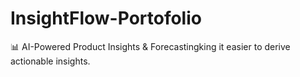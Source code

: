 # InsightFlow-Portofolio
📊 AI-Powered Product Insights &amp; Forecastingking it easier to derive actionable insights.
